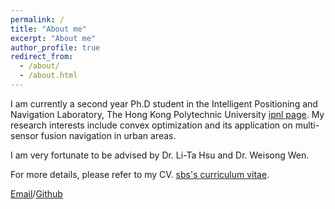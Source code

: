 ```yaml
---
permalink: /
title: "About me"
excerpt: "About me"
author_profile: true
redirect_from: 
  - /about/
  - /about.html
---
```


I am currently a second year Ph.D student in the Intelligent Positioning and Navigation Laboratory, The Hong Kong Polytechnic University [ipnl page](https://www.polyu.edu.hk/aae/ipn-lab/us/index.html). My research interests include convex optimization and its application on multi-sensor fusion navigation in urban areas. 

I am very fortunate to be advised by Dr. Li-Ta Hsu and Dr. Weisong Wen. 

For more details, please refer to my CV. [sbs's curriculum vitae](../assets/cv.pdf).

[Email](mailto:baoshan.song@connect.polyu.hk)/[Github](https://github.com/222233tommy)
